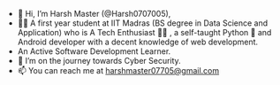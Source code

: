 - 👋 Hi, I’m Harsh Master (@Harsh0707005),
- 👨‍🎓 A first year student at IIT Madras (BS degree in Data Science and Application) who is A Tech Enthusiast 👨‍💻 , a self-taught Python 🐍 and Android developer with a decent knowledge of web development.
- An Active Software Development Learner.
- 🌱 I’m on the journey towards Cyber Security.
- 📫 You can reach me at harshmaster07705@gmail.com

<!---
Harsh0707005/Harsh0707005 is a ✨ special ✨ repository because its `README.md` (this file) appears on your GitHub profile.
You can click the Preview link to take a look at your changes.
--->
